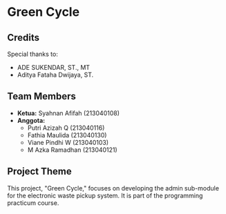 # Green Cycle

## Credits

Special thanks to:
- ADE SUKENDAR, ST., MT
- Aditya Fataha Dwijaya, ST.

## Team Members

- **Ketua:** Syahnan Afifah (213040108)
- **Anggota:**
  - Putri Azizah Q (213040116)
  - Fathia Maulida (213040130)
  - Viane Pindhi W (213040103)
  - M Azka Ramadhan (213040121)

## Project Theme

This project, "Green Cycle," focuses on developing the admin sub-module for the electronic waste pickup system. It is part of the programming practicum course.

